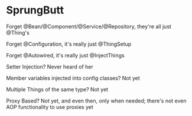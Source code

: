 # SprungButt

Forget @Bean/@Component/@Service/@Repository, they're all just @Thing's

Forget @Configuration, it's really just @ThingSetup

Forget @Autowired, it's really just @InjectThings

Setter Injection? Never heard of her

Member variables injected into config classes? Not yet

Multiple Things of the same type? Not yet

Proxy Based? Not yet, and even then, only when needed; there's not even AOP functionality to use proxies yet
